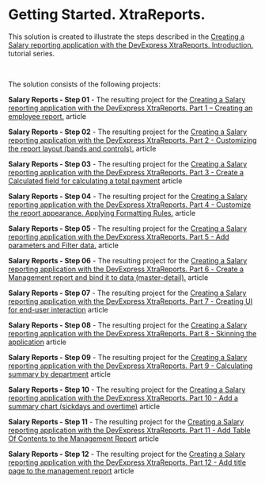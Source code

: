 <!-- default file list -->

<!-- default file list end -->
# Getting Started. XtraReports.


<p>This solution is created to illustrate the steps described in the <a href="https://www.devexpress.com/Support/Center/p/KA18926">Creating a Salary reporting application with the DevExpress XtraReports. Introduction.</a> tutorial series.</p><br />
<p>The solution consists of the following projects:</p><p><strong>Salary Reports - Step 01</strong> - The resulting project for the <a href="https://www.devexpress.com/Support/Center/p/KA18928">Сreating a Salary reporting application with the DevExpress XtraReports. Part 1 – Creating an employee report.</a> article</p><p><strong>Salary Reports - Step 0</strong><strong>2</strong> - The resulting project for the <a href="https://www.devexpress.com/Support/Center/p/KA18929">Creating a Salary reporting application with the DevExpress XtraReports. Part 2 - Customizing the report layout (bands and controls).</a> article</p><p><strong>Salary Reports - Step 0</strong><strong>3</strong> - The resulting project for the <a href="https://www.devexpress.com/Support/Center/p/KA18930">Creating a Salary reporting application with the DevExpress XtraReports. Part 3 - Create a Calculated field for calculating a total payment</a> article</p><p><strong>Salary Reports - Step 0</strong><strong>4</strong> - The resulting project for the <a href="https://www.devexpress.com/Support/Center/p/KA18931">Creating a Salary reporting application with the DevExpress XtraReports. Part 4 - Customize the report appearance. Applying Formatting Rules.</a> article</p><p><strong>Salary Reports - Step 0</strong><strong>5</strong> - The resulting project for the <a href="https://www.devexpress.com/Support/Center/p/KA18932">Creating a Salary reporting application with the DevExpress XtraReports. Part 5 - Add parameters and Filter data.</a> article</p><p><strong>Salary Reports - Step 0</strong><strong>6</strong> - The resulting project for the <a href="https://www.devexpress.com/Support/Center/p/KA18933">Creating a Salary reporting application with the DevExpress XtraReports. Part 6 - Сreate a Management report and bind it to data (master-detail).</a> article</p><p><strong>Salary Reports - Step 0</strong><strong>7</strong> - The resulting project for the <a href="https://www.devexpress.com/Support/Center/p/KA18935">Creating a Salary reporting application with the DevExpress XtraReports. Part 7 - Сreating UI for end-user interaction</a> article</p><p><strong>Salary Reports - Step 0</strong><strong>8</strong> - The resulting project for the <a href="https://www.devexpress.com/Support/Center/p/KA18936">Creating a Salary reporting application with the DevExpress XtraReports. Part 8 - Skinning the application</a> article</p><p><strong>Salary Reports - Step 0</strong><strong>9</strong> - The resulting project for the <a href="https://www.devexpress.com/Support/Center/p/KA18937">Creating a Salary reporting application with the DevExpress XtraReports. Part 9 - Calculating summary by department</a> article</p><p><strong>Salary Reports - Step </strong><strong>10</strong> - The resulting project for the <a href="https://www.devexpress.com/Support/Center/p/KA18938">Creating a Salary reporting application with the DevExpress XtraReports. Part 10 - Add a summary chart (sickdays and overtime)</a> article</p><p><strong>Salary Reports - Step </strong><strong>11</strong> - The resulting project for the <a href="https://www.devexpress.com/Support/Center/p/KA18939">Creating a Salary reporting application with the DevExpress XtraReports. Part 11 - Add Table Of Contents to the Management Report</a> article</p><p><strong>Salary Reports - Step </strong><strong>12</strong> - The resulting project for the <a href="https://www.devexpress.com/Support/Center/p/KA18940">Creating a Salary reporting application with the DevExpress XtraReports. Part 12 - Add title page to the management report</a> article</p><br />
<br />
<br />


<br/>


